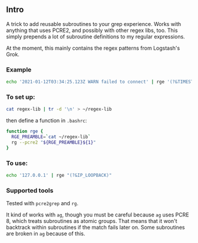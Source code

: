 ## Intro

A trick to add reusable subroutines to your grep experience. Works with anything that uses PCRE2, and possibly with other regex libs, too. This simply prepends a lot of subroutine definitions to my regular expressions.

At the moment, this mainly contains the regex patterns from Logstash's Grok.

### Example

```bash
echo '2021-01-12T03:34:25.123Z WARN failed to connect' | rge '(?&TIMESTAMP_ISO8601) (?&LOGLEVEL)'
```

### To set up:

```bash
cat regex-lib | tr -d '\n' > ~/regex-lib
```

then define a function in `.bashrc`:

```bash
function rge {
  RGE_PREAMBLE=`cat ~/regex-lib`
  rg --pcre2 "${RGE_PREAMBLE}${1}"
}
```

### To use:

```bash
echo '127.0.0.1' | rge "(?&IP_LOOPBACK)"
```

### Supported tools

Tested with `pcre2grep` and `rg`.

It kind of works with `ag`, though you must be careful because `ag` uses PCRE 8, which treats subroutines as atomic groups. That means that it won't backtrack within subroutines if the match fails later on. Some subroutines are broken in `ag` because of this.
